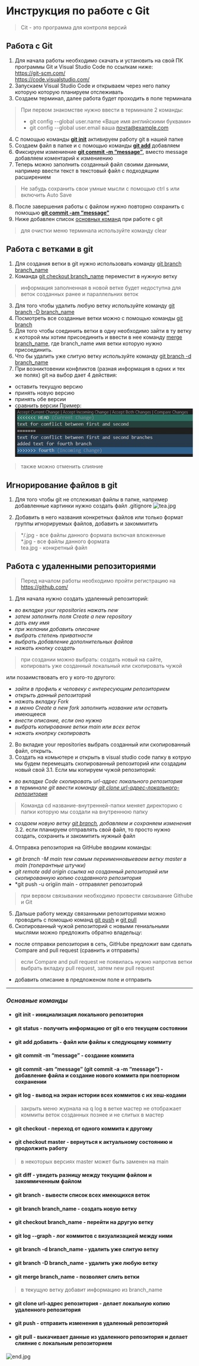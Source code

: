 # Инструкция по работе с Git
> Cit - это программа для контроля версий
## Работа с Git
1. Для начала работы необходимо скачать и установить на свой ПК программы Git и Visual Studio Code по ссылкам ниже:   
<https://git-scm.com/>  
<https://code.visualstudio.com/>    
2. Запускаем Visual Studio Code и открываем через него папку которую которую планируем отслеживать
3. Создаем терминал, далее работа будет проходить в поле терминала
> При первом знакомстве нужно ввести в терминале 2 команды:
> * git config --global user.name «Ваше имя английскими буквами»
> * git config --global user.email ваша почта@example.com
4. С помощью команды [**git init**](#git-init---инициализация-локального-репозитория) активируем работу git в нашей папке
5. Создаем файл в папке и с помощью команды [**git add**](#git-add-добавить---файл-или-файлы-к-следующему-коммиту) добавляем
6. Фиксируем измениение [**git commit -m “message”**](#git-commit--m-message---создание-коммита), вместо message добавляем коментарий к измениению
7. Теперь можно заполнить созданный файл своими данными, например ввести текст в текстовый файл с подходящим расширением 
> Не забудь сохранить свои умные мысли с помощью ctrl s или включить Auto Save
8. После завершения работы с файлом нужно повторно сохранить с помощью [**git commit -am “message”**](#git-commit--am-message-git-commit--a--m-message---добавление-файла-и-создание-нового-коммита-при-повторном-сохранении)
9. Ниже добавлен список [основных команд](#основные-команды) при работе с git 
>для очистки меню терминала используйте команду clear

## Работа с ветками в git
1. Для создания ветки в git нужно использовать команду [git branch branch_name](#git-branch-branch_name---создать-новую-ветку) 
2. Команда [git checkout branch_name](#git-checkout-branch_name---перейти-на-другую-ветку) переместит в нужную ветку
>информация заполненная в новой ветке будет недоступна для веток созданных ранее и параллельних веток
3. Для того чтобы удалить любую ветку используйте команду [git branch -D branch_name](#git-branch--d-branch_name---удалить-уже-любую-ветку)
4. Посмотреть все созданные ветки можно с помощью команды [git branch](#git-branch---вывести-список-всех-имеющихся-веток)
5. Для того чтобы соединить ветки в одну необходимо зайти в ту ветку к которой мы хотим присоединить и ввести в нее команду [merge branch_name](#git-merge-branch_name---позволяет-слить-ветки), где branch_name имя ветки которую нужно присоединить.
6. Что бы удалить уже слитую ветку используйте команду [git branch -d branch_name](#git-branch--d-branch_name---удалить-уже-слитую-ветку)
7. При возниктовении конфликтов (разная информация в одних и тех же полях) git на выбор дает 4 действия:
* оставить текущую версию    
* принять новую версию    
* принять обе версии
* сравнить версии
Пример:
![conflict.jpg](conflict.jpg)
> также можно отменить слияние    

 ## Игнорирование файлов в git

1. Для того чтобы git не отслеживал файлы в папке, например добавленные картинки нужно создать файл .gitignore ![tea.jpg](tea.jpg)

2. Добавить в него названия конкретных файлов или только формат группы игнорируемых файлов, добавить и закоммитить
>*/.jpg - все файлы данного формата включая вложенные    
*.jpg - все файлы данного формата     
tea.jpg - конкретный файл  

## Работа с удаленными репозиториями

> Перед началом работы необходимо пройти регистрацию на <https://github.com/>

1. Для начала нужно создать удаленный репозиторий:
* *во вкладке your repositories нажать new*    
* *затем заполнить поля Create a new repository*    
* *дать ему имя*    
* *при желании добавить описание*
* *выбрать степень приватности*     
* *выбрать добавление дополнительных файлов*  
* *нажать кнопку создать*
> при создании можно выбрать: создать новый на сайте, копировать уже созданный локальный или скопировать чужой

 или позаимствовать его у кого-то другого:
 * *зайти в профиль к человеку с интересующим репозиторием* 
 * *открыть данный репозиторий* 
 * *нажать вкладку Fork* 
 * *в меню Create a new fork заполнить название или оставить* имеющееся
 * *внести описание, если оно нужно*
 * *выбрать копирование ветки main или всех веток*
 * *нажать кнопрку скопировать*

 2. Во вкладке  your repositories выбрать созданный или скопированный файл, открыть.
 3. Создать на комьютере и открыть в visual studio code папку в котрую мы будем перемещать скопированный репозиторий или создадим новый свой
 3.1. Если мы копируем чужой репозиторий:
 * *во вкладке Code скопировать url-адрес локального репозитория*
 * *в терминале git ввести команду [git clone url-адрес-локального-репозитория](#git-clone-url-адрес-репозитория---делает-локальную-копию-удаленного-репозитория)*
 > Команда cd название-внутренней-папки меняет директорию с папки которую мы создали на внутреннюю папку    
* *создаем новую ветку [git branch](#git-branch-branch_name---создать-новую-ветку), добавляем и сохраняем изменения*     
 3.2. если планируем отправлять свой файл, то просто нужно создать, сохранить и закомитить нужный файл    
 4. Отправка репозитория на GitHube вводиим команды:
 * *git branch -M main тем самым переименновыеваем ветку master в main (толерантные штучки)*
 * *git remote add origin ссылка на созданный репозиторий или скопированную копию создавнного репозитория*
 * *git push -u origiin main - отправялет репозиторий
 > при вервом связывании необходимо провести связывание Githube и Git
 5. Дальше работу между связанными репозиториями можно проводить с помощью команд [git push](#git-push---отправить-изменения-в-удаленный-репозиторий) и [git pull](#git-pull---выкачивает-данные-из-удаленного-репозитория-и-делает-слияние-с-локальным-репозиторием)
 6. Скопированный чужой репозиторий с новыми гениальными мыслями можно предложить обратно владельцу:
 * после отправки репозитория в сеть, GitHube предложит вам сделать Compare and pull request (сравнить и отправить)
 > если Compare and pull request не появилась нужно напротив ветки выбрать вкладку pull request, затем new pull request
 * добавить описание в предложеном поле и отправить
 ____
### *Основные команды*
* #### git init - инициализация локального репозитория
* #### git status - получить информацию от git о его текущем состоянии
* #### git add добавить - файл или файлы к следующему коммиту
* #### git commit -m “message” - создание коммита
* #### git commit -am “message” (git commit -a -m “message”) - добавление файла и создание нового коммита при повторном сохранении 
* #### git log - вывод на экран истории всех коммитов с их хеш-кодами
> закрыть меню журнала на q
> log в ветке мастер не отображает коммиты веток созданных познее и не слитых в мастер
* #### git checkout - переход от одного коммита к другому
* #### git checkout master - вернуться к актуальному состоянию и продолжить работу
> в некоторых версиях master может быть заменен на main
* #### git diff - увидеть разницу между текущим файлом и закоммиченным файлом
* #### git branch - вывести список всех имеющихся веток
* #### git branch branch_name - создать новую ветку
* #### git checkout branch_name - перейти на другую ветку
* #### git log --graph - лог коммитов с визуализацией между ними
* #### git branch -d branch_name - удалить уже слитую ветку
* #### git branch -D branch_name - удалить уже любую ветку
* #### git merge branch_name - позволяет слить ветки
> в текущую ветку добавит информацию из branch_name 
* #### git clone url-адрес репозитория - делает локальную копию удаленного репозитория
* #### git push - отправить изменения в удаленный репозиторий
* #### git pull - выкачивает данные из удаленного репозитория и делает слияние с локальным репозиторием

![end.jpg](end.jpg)